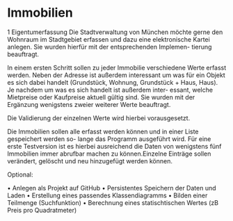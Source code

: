 # Immobilien
1 Eigentumerfassung
Die Stadtverwaltung von München möchte gerne den Wohnraum im Stadtgebiet erfassen und
dazu eine elektronische Kartei anlegen. Sie wurden hierfür mit der entsprechenden Implemen-
tierung beauftragt.

In einem ersten Schritt sollen zu jeder Immobilie verschiedene Werte erfasst werden. Neben
der Adresse ist außerdem interessant um was für ein Objekt es sich dabei handelt (Grundstück,
Wohnung, Grundstück + Haus, Haus). Je nachdem um was es sich handelt ist außerdem inter-
essant, welche Mietpreise oder Kaufpreise aktuell gültig sind. Sie wurden mit der Ergänzung
wenigstens zweier weiterer Werte beauftragt. 

Die Validierung der einzelnen Werte wird hierbei vorausgesetzt. 

Die Immobilien sollen alle erfasst werden können und in einer Liste gespeichert werden so-
lange das Programm ausgeführt wird. Für eine erste Testversion ist es hierbei ausreichend
die Daten von wenigstens fünf Immobilien immer abrufbar machen zu können.Einzelne
Einträge sollen verändert, gelöscht und neu hinzugefügt werden können. 

Optional:

• Anlegen als Projekt auf GitHub
• Persistentes Speichern der Daten und Laden 
• Erstellung eines passendes Klassendiagramms 
• Bilden einer Teilmenge (Suchfunktion) 
• Berechnung eines statischtischen Wertes (zB Preis pro Quadratmeter)
